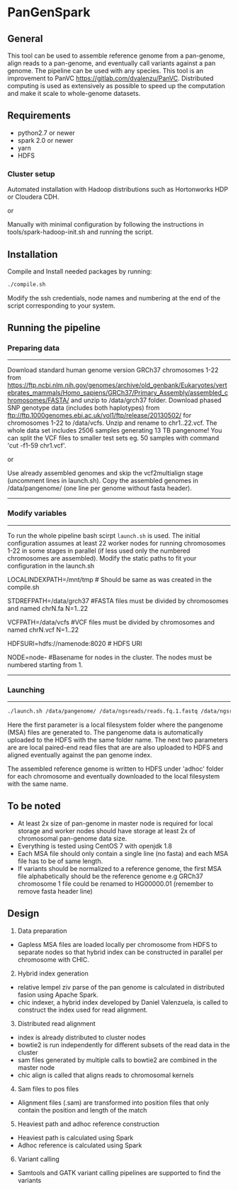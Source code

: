 PanGenSpark
=================

General
-------

This tool can be used to assemble reference genome from a pan-genome, align reads to a pan-genome, and eventually call variants against a pan genome. The pipeline can be used with any species. This tool is an improvement
to PanVC https://gitlab.com/dvalenzu/PanVC. Distributed computing is used as extensively as possible to speed up the computation and make it scale to whole-genome datasets.


Requirements
------------

* python2.7 or newer
* spark 2.0 or newer
* yarn
* HDFS


### Cluster setup
Automated installation with Hadoop distributions such as Hortonworks HDP or Cloudera CDH.

or
 
Manually with minimal configuration by following the instructions in tools/spark-hadoop-init.sh and running the script.


Installation
-------

Compile and Install needed packages by running:
```bash
./compile.sh
```
Modify the ssh credentials, node names and numbering at the end of the script corresponding to your system.


Running the pipeline
---
### Preparing data
---
Download standard human genome version GRCh37 chromosomes 1-22 from https://ftp.ncbi.nlm.nih.gov/genomes/archive/old_genbank/Eukaryotes/vertebrates_mammals/Homo_sapiens/GRCh37/Primary_Assembly/assembled_chromosomes/FASTA/ and unzip to /data/grch37 folder.
Download phased SNP genotype data (includes both haplotypes) from ftp://ftp.1000genomes.ebi.ac.uk/vol1/ftp/release/20130502/ for chromosomes 1-22 to /data/vcfs. Unzip and rename to chr1..22.vcf. 
The whole data set includes 2506 samples generating 13 TB pangenome! You can split the VCF files to smaller test sets eg. 50 samples with command 'cut -f1-59 chr1.vcf'.

or

Use already assembled genomes and skip the vcf2multialign stage (uncomment lines in launch.sh). Copy the assembled genomes in /data/pangenome/ (one line per genome without fasta header).

---
### Modify variables
---

To run the whole pipeline bash scirpt `launch.sh` is used.
The initial configuration assumes at least 22 worker nodes for running chromosomes 1-22 in some stages in parallel (if less used only the numbered chromosomes are assembled).
Modify the static paths to fit your configuration in the launch.sh 

LOCALINDEXPATH=/mnt/tmp # Should be same as was created in the compile.sh

STDREFPATH=/data/grch37 #FASTA files must be divided by chromosomes and named chrN.fa N=1..22

VCFPATH=/data/vcfs #VCF files must be divided by chromosomes and named chrN.vcf N=1..22

HDFSURI=hdfs://namenode:8020 # HDFS URI

NODE=node- #Basename for nodes in the cluster. The nodes must be numbered starting from 1.

---
### Launching
---

```bash
./launch.sh /data/pangenome/ /data/ngsreads/reads.fq.1.fastq /data/ngsreads/reads.fq.2.fastq
```
Here the first parameter is a local filesystem folder where the pangenome (MSA) files are generated to. 
The pangenome data is automatically uploaded to the HDFS with the same folder name.
The next two parameters are are local paired-end read files that are are also uploaded to HDFS and aligned eventually against the pan genome index.

The assembled reference genome is written to HDFS under 'adhoc' folder for each chromosome and eventually downloaded to the local filesystem with the same name.

To be noted
------------------

* At least 2x size of pan-genome in master node is required for local storage and worker nodes should have storage at least 2x of chromosomal pan-genome data size.
* Everything is tested using CentOS 7 with openjdk 1.8
* Each MSA file should only contain a single line (no fasta) and each MSA file has to be of same length.
* If variants should be normalized to a reference genome, the first MSA file alphabetically should be the reference genome e.g GRCh37 chromosome 1 file could be renamed to HG00000.01 (remember to remove fasta header line)

Design
------

1. Data preparation
  * Gapless MSA files are loaded locally per chromosome from HDFS to separate nodes so that hybrid index can
be constructed in parallel per chromosome with CHIC.

2. Hybrid index generation
  * relative lempel ziv parse of the pan genome is calculated in distributed fasion using Apache Spark.
  * chic indexer, a hybrid index developed by Daniel Valenzuela, is called to construct the index used for read alignment.

3. Distributed read alignment
  * index is already distributed to cluster nodes
  * bowtie2 is run independently for different subsets of the read data in the cluster
  * sam files generated by multiple calls to bowtie2 are combined in the master node
  * chic align is called that aligns reads to chromosomal kernels

4. Sam files to pos files
  * Alignment files (.sam) are transformed into position files that only contain the position and length of the match

5. Heaviest path and adhoc reference construction
  * Heaviest path is calculated using Spark
  * Adhoc reference is calculated using Spark

6. Variant calling
  * Samtools and GATK variant calling pipelines are supported to find the variants

